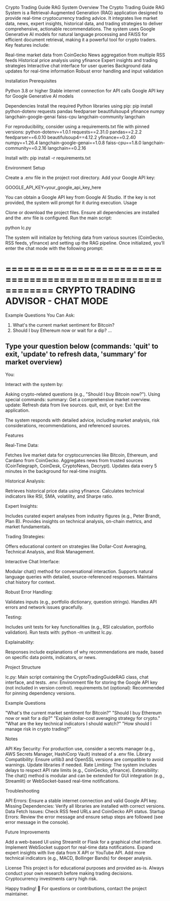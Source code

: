 Crypto Trading Guide RAG System
Overview
The Crypto Trading Guide RAG System is a Retrieval-Augmented Generation (RAG) application designed to provide real-time cryptocurrency trading advice. It integrates live market data, news, expert insights, historical data, and trading strategies to deliver comprehensive, actionable recommendations. The system uses Google Generative AI models for natural language processing and FAISS for efficient document retrieval, making it a powerful tool for crypto traders.
Key features include:

Real-time market data from CoinGecko
News aggregation from multiple RSS feeds
Historical price analysis using yfinance
Expert insights and trading strategies
Interactive chat interface for user queries
Background data updates for real-time information
Robust error handling and input validation

Installation
Prerequisites

Python 3.8 or higher
Stable internet connection for API calls
Google API key for Google Generative AI models

Dependencies
Install the required Python libraries using pip:
pip install python-dotenv requests pandas feedparser beautifulsoup4 yfinance numpy langchain-google-genai faiss-cpu langchain-community langchain

For reproducibility, consider using a requirements.txt file with pinned versions:
python-dotenv==1.0.1
requests==2.31.0
pandas==2.2.2
feedparser==6.0.10
beautifulsoup4==4.12.2
yfinance==0.2.40
numpy==1.26.4
langchain-google-genai==1.0.8
faiss-cpu==1.8.0
langchain-community==0.2.16
langchain==0.2.16

Install with:
pip install -r requirements.txt

Environment Setup

Create a .env file in the project root directory.
Add your Google API key:

GOOGLE_API_KEY=your_google_api_key_here

You can obtain a Google API key from Google AI Studio. If the key is not provided, the system will prompt for it during execution.
Usage

Clone or download the project files.
Ensure all dependencies are installed and the .env file is configured.
Run the main script:

python lc.py


The system will initialize by fetching data from various sources (CoinGecko, RSS feeds, yfinance) and setting up the RAG pipeline.
Once initialized, you’ll enter the chat mode with the following prompt:

============================================================
CRYPTO TRADING ADVISOR - CHAT MODE
============================================================

Example Questions You Can Ask:
1. What's the current market sentiment for Bitcoin?
2. Should I buy Ethereum now or wait for a dip?
...

Type your question below (commands: 'quit' to exit, 'update' to refresh data, 'summary' for market overview)
------------------------------------------------------------
You:


Interact with the system by:

Asking crypto-related questions (e.g., "Should I buy Bitcoin now?").
Using special commands:
summary: Get a comprehensive market overview.
update: Refresh data from live sources.
quit, exit, or bye: Exit the application.




The system responds with detailed advice, including market analysis, risk considerations, recommendations, and referenced sources.


Features

Real-Time Data:

Fetches live market data for cryptocurrencies like Bitcoin, Ethereum, and Cardano from CoinGecko.
Aggregates news from trusted sources (CoinTelegraph, CoinDesk, CryptoNews, Decrypt).
Updates data every 5 minutes in the background for real-time insights.


Historical Analysis:

Retrieves historical price data using yfinance.
Calculates technical indicators like RSI, SMA, volatility, and Sharpe ratio.


Expert Insights:

Includes curated expert analyses from industry figures (e.g., Peter Brandt, Plan B).
Provides insights on technical analysis, on-chain metrics, and market fundamentals.


Trading Strategies:

Offers educational content on strategies like Dollar-Cost Averaging, Technical Analysis, and Risk Management.


Interactive Chat Interface:

Modular chat() method for conversational interaction.
Supports natural language queries with detailed, source-referenced responses.
Maintains chat history for context.


Robust Error Handling:

Validates inputs (e.g., portfolio dictionary, question strings).
Handles API errors and network issues gracefully.


Testing:

Includes unit tests for key functionalities (e.g., RSI calculation, portfolio validation).
Run tests with: python -m unittest lc.py.


Explainability:

Responses include explanations of why recommendations are made, based on specific data points, indicators, or news.



Project Structure

lc.py: Main script containing the CryptoTradingGuideRAG class, chat interface, and tests.
.env: Environment file for storing the Google API key (not included in version control).
requirements.txt (optional): Recommended for pinning dependency versions.

Example Questions

"What's the current market sentiment for Bitcoin?"
"Should I buy Ethereum now or wait for a dip?"
"Explain dollar-cost averaging strategy for crypto."
"What are the key technical indicators I should watch?"
"How should I manage risk in crypto trading?"

Notes

API Key Security: For production use, consider a secrets manager (e.g., AWS Secrets Manager, HashiCorp Vault) instead of a .env file.
Library Compatibility: Ensure urllib3 and OpenSSL versions are compatible to avoid warnings. Update libraries if needed.
Rate Limiting: The system includes delays to respect API rate limits (e.g., CoinGecko, yfinance).
Extensibility: The chat() method is modular and can be extended for GUI integration (e.g., Streamlit) or WebSocket-based real-time notifications.

Troubleshooting

API Errors: Ensure a stable internet connection and valid Google API key.
Missing Dependencies: Verify all libraries are installed with correct versions.
Data Fetch Issues: Check RSS feed URLs and CoinGecko API status.
Startup Errors: Review the error message and ensure setup steps are followed (see error message in the console).

Future Improvements

Add a web-based UI using Streamlit or Flask for a graphical chat interface.
Implement WebSocket support for real-time data notifications.
Expand expert insights with live data from X API or YouTube API.
Add more technical indicators (e.g., MACD, Bollinger Bands) for deeper analysis.

License
This project is for educational purposes and provided as-is. Always conduct your own research before making trading decisions. Cryptocurrency investments carry high risk.

Happy trading! 🚀 For questions or contributions, contact the project maintainer.
